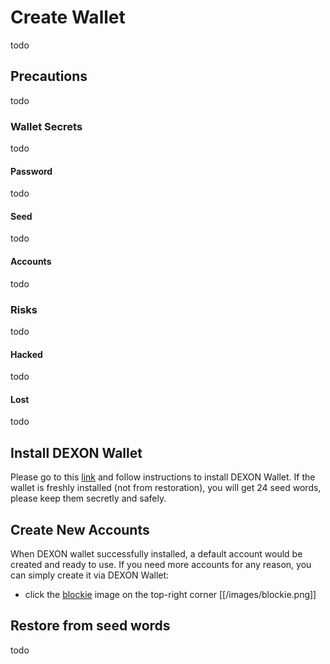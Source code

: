 # Create Wallet
todo

## Precautions
todo

### Wallet Secrets
todo

#### Password
todo

#### Seed
todo

#### Accounts
todo

### Risks
todo

#### Hacked
todo

#### Lost
todo

## Install DEXON Wallet
Please go to this [link](https://dexon.org/faucet) and follow instructions to install DEXON Wallet. If the wallet is freshly installed (not from restoration), you will get 24 seed words, please keep them secretly and safely.

## Create New Accounts
When DEXON wallet successfully installed, a default account would be created and ready to use. If you need more accounts for any reason, you can simply create it via DEXON Wallet:
- click the [blockie](https://github.com/download13/blockies) image on the top-right corner [[/images/blockie.png]]

## Restore from seed words 
todo